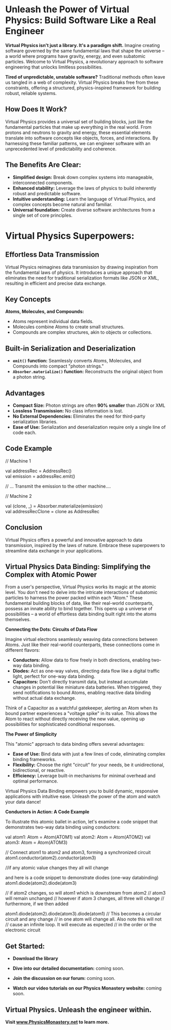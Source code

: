 # Unleash the Power of Virtual Physics: Build Software Like a Real Engineer

**Virtual Physics isn't just a library. It's a paradigm shift.** Imagine creating software governed by the same fundamental laws that shape the universe – a world where programs have gravity, energy, and even subatomic particles. Welcome to Virtual Physics, a revolutionary approach to software engineering that unlocks limitless possibilities.

**Tired of unpredictable, unstable software?** Traditional methods often leave us tangled in a web of complexity. Virtual Physics breaks free from these constraints, offering a structured, physics-inspired framework for building robust, reliable systems.

## How Does It Work?

Virtual Physics provides a universal set of building blocks, just like the fundamental particles that make up everything in the real world. From protons and neutrons to gravity and energy, these essential elements translate into software concepts like objects, forces, and interactions. By harnessing these familiar patterns, we can engineer software with an unprecedented level of predictability and coherence.

## The Benefits Are Clear:

* **Simplified design:** Break down complex systems into manageable, interconnected components.
* **Enhanced stability:** Leverage the laws of physics to build inherently robust and predictable software.
* **Intuitive understanding:** Learn the language of Virtual Physics, and complex concepts become natural and familiar.
* **Universal foundation:** Create diverse software architectures from a single set of core principles.

# Virtual Physics Superpowers:

## Effortless Data Transmission

Virtual Physics reimagines data transmission by drawing inspiration from the fundamental laws of physics. It introduces a unique approach that eliminates the need for traditional serialization formats like JSON or XML, resulting in efficient and precise data exchange.

## Key Concepts

**Atoms, Molecules, and Compounds:**

- Atoms represent individual data fields.
- Molecules combine Atoms to create small structures.
- Compounds are complex structures, akin to objects or collections.

## Built-in Serialization and Deserialization

- **`emit()` function:** Seamlessly converts Atoms, Molecules, and Compounds into compact "photon strings."
- **`Absorber.materialize()` function:** Reconstructs the original object from a photon string.

## Advantages

- **Compact Size:** Photon strings are often **90% smaller** than JSON or XML
- **Lossless Transmission:** No class information is lost.
- **No External Dependencies:** Eliminates the need for third-party serialization libraries.
- **Ease of Use:** Serialization and deserialization require only a single line of code each.

## Code Example

// Machine 1

val addressRec = AddressRec()       
val emission  = addressRec.emit()   

// ... Transmit the emission to the other machine....

// Machine 2

val (clone, _) = Absorber.materialize(emission)   
val addressRecClone = clone as AddressRec        




## Conclusion

Virtual Physics offers a powerful and innovative approach to data transmission, inspired by the laws of nature. Embrace these superpowers to streamline data exchange in your applications.


## Virtual Physics Data Binding: Simplifying the Complex with Atomic Power

From a user's perspective, Virtual Physics works its magic at the atomic level. You don't need to delve into the intricate interactions of subatomic particles to harness the power packed within each "Atom." These fundamental building blocks of data, like their real-world counterparts, possess an innate ability to bind together. This opens up a universe of possibilities – a world of effortless data binding built right into the atoms themselves.

**Connecting the Dots: Circuits of Data Flow**

Imagine virtual electrons seamlessly weaving data connections between Atoms. Just like their real-world counterparts, these connections come in different flavors:

* **Conductors:** Allow data to flow freely in both directions, enabling two-way data binding.
* **Diodes:** Act as one-way valves, directing data flow like a digital traffic light, perfect for one-way data binding.
* **Capacitors:** Don't directly transmit data, but instead accumulate changes in potential like miniature data batteries. When triggered, they send notifications to bound Atoms, enabling reactive data binding without actual data exchange.

Think of a Capacitor as a watchful gatekeeper, alerting an Atom when its bound partner experiences a "voltage spike" in its value. This allows the Atom to react without directly receiving the new value, opening up possibilities for sophisticated conditional responses.

**The Power of Simplicity**

This "atomic" approach to data binding offers several advantages:

* **Ease of Use:** Bind data with just a few lines of code, eliminating complex binding frameworks.
* **Flexibility:** Choose the right "circuit" for your needs, be it unidirectional, bidirectional, or reactive.
* **Efficiency:** Leverage built-in mechanisms for minimal overhead and optimal performance.

Virtual Physics Data Binding empowers you to build dynamic, responsive applications with intuitive ease. Unleash the power of the atom and watch your data dance!

**Conductors in Action: A Code Example**

To illustrate this atomic ballet in action, let's examine a code snippet that demonstrates two-way data binding using conductors:

val atom1: Atom = Atom(ATOM1)
val atom2: Atom = Atom(ATOM2)
val atom3: Atom = Atom(ATOM3)

// Connect atom1 to atom2 and atom3, forming a synchronized circuit
atom1.conductor(atom2).conductor(atom3)

//if any atomic value changes they all will change

and here is a code snippet to demonstrate diodes (one-way databinding)
atom1.diode(atom2).diode(atom3)

// if atom2 changes, so will atom1 which is downstream from atom2
// atom3 will remain unchanged
// however if atom 3 changes, all three will change
// furthermore, if we then added

atom1.diode(atom2).diode(atom3).diode(atom1)
// This becomes a circular circuit and any change
// in one atom will change all.  Also note this will not
// cause an infinite loop.   It will execute as expected
// in the order or the electronic circuit

## Get Started:

* **Download the library**
* **Dive into our detailed documentation:** coming soon.

* **Join the discussion on our forum:**  coming soon.
* **Watch our video tutorials on our Physics Monastery website:**  coming soon.


## Virtual Physics. Unleash the engineer within.

**Visit www.PhysicsMonastery.net to learn more.**

